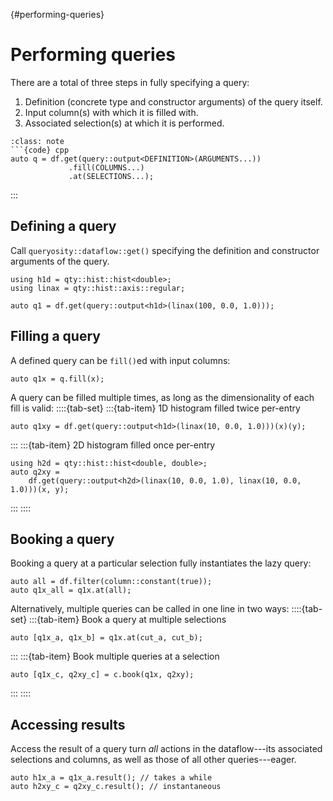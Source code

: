 {#performing-queries}
# Performing queries

There are a total of three steps in fully specifying a query:

1. Definition (concrete type and constructor arguments) of the query itself.
2. Input column(s) with which it is filled with.
3. Associated selection(s) at which it is performed.

```{admonition} Template
:class: note
```{code} cpp
auto q = df.get(query::output<DEFINITION>(ARGUMENTS...))
             .fill(COLUMNS...)
             .at(SELECTIONS...);
```
:::

## Defining a query

Call `queryosity::dataflow::get()` specifying the definition and constructor arguments of the query.

```{code} cpp
using h1d = qty::hist::hist<double>;
using linax = qty::hist::axis::regular;

auto q1 = df.get(query::output<h1d>(linax(100, 0.0, 1.0)));
```

## Filling a query

A defined query can be `fill()`ed with input columns:
```{code} cpp
auto q1x = q.fill(x);
```

A query can be filled multiple times, as long as the dimensionality of each fill is valid:
::::{tab-set}
:::{tab-item} 1D histogram filled twice per-entry
```{code} cpp
auto q1xy = df.get(query::output<h1d>(linax(10, 0.0, 1.0)))(x)(y);
```
:::
:::{tab-item} 2D histogram filled once per-entry
```{code} cpp
using h2d = qty::hist::hist<double, double>;
auto q2xy =
    df.get(query::output<h2d>(linax(10, 0.0, 1.0), linax(10, 0.0, 1.0)))(x, y);
```
:::
::::

## Booking a query

Booking a query at a particular selection fully instantiates the lazy query:
```{code} cpp
auto all = df.filter(column::constant(true));
auto q1x_all = q1x.at(all);
```

Alternatively, multiple queries can be called in one line in two ways:
::::{tab-set}
:::{tab-item} Book a query at multiple selections
```{code} cpp
auto [q1x_a, q1x_b] = q1x.at(cut_a, cut_b);
```
:::
:::{tab-item} Book multiple queries at a selection
```{code} cpp
auto [q1x_c, q2xy_c] = c.book(q1x, q2xy);
```
:::
::::

## Accessing results

Access the result of a query turn *all* actions in the dataflow---its associated selections and columns, as well as those of all other queries---eager.

```{code} cpp
auto h1x_a = q1x_a.result(); // takes a while
auto h2xy_c = q2xy_c.result(); // instantaneous
```

